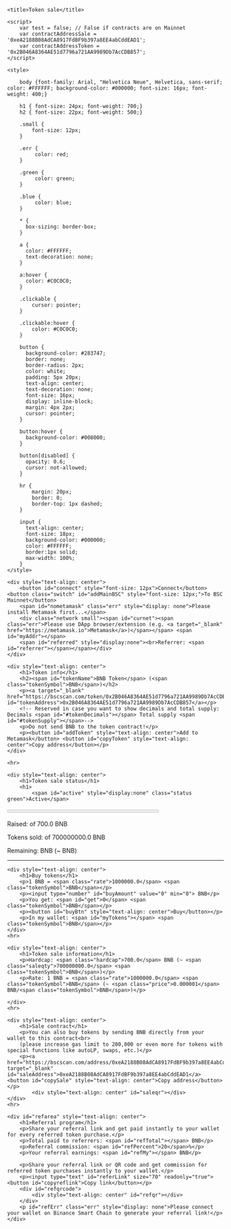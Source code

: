 <!DOCTYPE html>
<html >
<head>
    <meta charset="UTF-8">
    <meta http-equiv="X-UA-Compatible" content="IE=edge">
    <meta name="viewport" content="width=device-width, initial-scale=1.0">
    <meta name="description" content="Token sale page">
    

    <title>Token sale</title>
   
    <script>
        var test = false; // False if contracts are on Mainnet
        var contractAddressSale = '0xeA2188B08AdCA8917FdBF9b397a8EE4abCddEAD1';
        var contractAddressToken = '0x2B046A8364AE51d7796a721AA9989Db7AcCDB857';
    </script>
    
    <style>
        
        body {font-family: Arial, "Helvetica Neue", Helvetica, sans-serif; color: #FFFFFF; background-color: #000000; font-size: 16px; font-weight: 400;}

        h1 { font-size: 24px; font-weight: 700;}
        h2 { font-size: 22px; font-weight: 500;}

        .small {
            font-size: 12px;
        }

        .err {
             color: red;
        }
        
        .green {
             color: green;
        }
        
        .blue {
             color: blue;
        }

        * {
          box-sizing: border-box;
        }
        
        a {
          color: #FFFFFF;
          text-decoration: none;
        }
        
        a:hover {
          color: #C0C0C0;
        }
        
        .clickable {
            cursor: pointer;
        }
        
        .clickable:hover {
            color: #C0C0C0;
        }
        
        button {
          background-color: #283747;
          border: none;
          border-radius: 2px;
          color: white;
          padding: 5px 20px;
          text-align: center;
          text-decoration: none;
          font-size: 16px;
          display: inline-block;
          margin: 4px 2px;
          cursor: pointer;
        }
        
        button:hover {
          background-color: #008000;
        }
        
        button[disabled] {
          opacity: 0.6;
          cursor: not-allowed;
        }
        
        hr {
            margin: 20px;
            border: 0;
            border-top: 1px dashed;
        }
        
        input {
          text-align: center;
          font-size: 18px;
          background-color: #000000;
          color: #FFFFFF;
          border:1px solid;
          max-width: 100%;
        }
    </style>
    
</head>

<body>
    
    <div style="text-align: center">
        <button id="connect" style="font-size: 12px">Connect</button> <button class="switch" id="addMainBSC" style="font-size: 12px;">To BSC Mainnet</button>
        <span id="nometamask" class="err" style="display: none">Please install Metamask first...</span>
        <div class="network small"><span id="curnet"><span class="err">Please use DApp browser/extension (e.g. <a target="_blank" href="https://metamask.io">Metamask</a>)</span></span> <span id="myAddr"></span>
        <span id="referred" style="display:none"><br>Referrer: <span id="referrer"></span></span></div>
    </div>
    
    <div style="text-align: center">
        <h1>Token info</h1>
        <h2><span id="tokenName">BNB Token</span> (<span class="tokenSymbol">BNB</span>)</h2>
        <p><a target="_blank" href="https://bscscan.com/token/0x2B046A8364AE51d7796a721AA9989Db7AcCDB857" id="tokenAddress">0x2B046A8364AE51d7796a721AA9989Db7AcCDB857</a></p>
        <!-- Reserved in case you want to show decimals and total supply: Decimals <span id="#tokenDecimals"></span> Total supply <span id="#tokenSupply"></span>-->
        <p>Do not send BNB to the token contract!</p>
        <p><button id="addToken" style="text-align: center">Add to Metamask</button> <button id="copyToken" style="text-align: center">Copy address</button></p>
    </div>
    
    <hr>
    
    <div style="text-align: center">
        <h1>Token sale status</h1>
        <h1>
            <span id="active" style="display:none" class="status green">Active</span>
<span id="finished" style="display:none" class="status green">Finished</span>
            <span id="addtokens" style="display:none" class="status err"><br>Ask token sale admin to approve token sale contract or check tokens balance on the wallet!</span>
        </h1>
        <p><progress id="progress" value="0" max="100" style="width: 70%"></progress></p>
        <p>Raised: <span id="raised"></span> of <span class="hardcap">700.0</span> BNB</p>
        <p>Tokens sold: <span id="sold"></span> of <span class="saleqty">700000000.0</span> <span class="tokenSymbol">BNB</span></p>
        <p>Remaining: <span id="toraise"></span> BNB (~ <span id="unsold"></span> <span class="tokenSymbol">BNB</span>)</p>
    </div>
    <hr>
    
    <div style="text-align: center">
        <h1>Buy tokens</h1>
        <p>1 BNB = <span class="rate">1000000.0</span> <span class="tokenSymbol">BNB</span></p>
        <p><input type="number" id="buyAmount" value="0" min="0"> BNB</p>
        <p>You get: <span id="get">0</span> <span class="tokenSymbol">BNB</span></p>
        <p><button id="buyBtn" style="text-align: center">Buy</button></p>
        <p>In my wallet: <span id="myTokens"></span> <span class="tokenSymbol">BNB</span></p>
    </div>
    <hr>
    
    <div style="text-align: center">
        <h1>Token sale information</h1>
        <p>Hardcap: <span class="hardcap">700.0</span> BNB (~ <span class="saleqty">700000000.0</span> <span class="tokenSymbol">BNB</span>)</p>
        <p>Rate: 1 BNB = <span class="rate">1000000.0</span> <span class="tokenSymbol">BNB</span> (~ <span class="price">0.000001</span> BNB/<span class="tokenSymbol">BNB</span>)</p>

    </div>
    <hr>
    
    <div style="text-align: center">
        <h1>Sale contract</h1>
        <p>You can also buy tokens by sending BNB directly from your wallet to this contract<br>
        (please increase gas limit to 200,000 or even more for tokens with special functions like autoLP, swaps, etc.)</p>
        <p><a href="https://bscscan.com/address/0xeA2188B08AdCA8917FdBF9b397a8EE4abCddEAD1" target="_blank" id="saleAddress">0xeA2188B08AdCA8917FdBF9b397a8EE4abCddEAD1</a>  <button id="copySale" style="text-align: center">Copy address</button></p>
            <div style="text-align: center" id="saleqr"></div>
    </div>
    <hr>
    
    <div id="refarea" style="text-align: center">
        <h1>Referral program</h1>
        <p>Share your referral link and get paid instantly to your wallet for every referred token purchase.</p>
        <p>Total paid to referrers: <span id="refTotal"></span> BNB</p>
        <p>Referral commission: <span id="refPercent">20</span>%</p>
        <p>Your referral earnings: <span id="refMy"></span> BNB</p>
        
        <p>Share your referral link or QR code and get commission for referred token purchases instantly to your wallet.</p>
        <p><input type="text" id="referLink" size="70" readonly="true"> <button id="copyreflink">Copy link</button></p>
        <div id="refqrcode">
            <div style="text-align: center" id="refqr"></div>
        </div>
        <p id="refErr" class="err" style="display: none">Please connect your wallet on Binance Smart Chain to generate your referral link!</p>
    </div>
    
<script src='https://dappbuilder.org/js/jquery-3.6.0.min.js' type="text/javascript" charset="utf-8"></script>
<script src='https://dappbuilder.org/js/ethers-5.0.umd.min.js' type="text/javascript" charset="utf-8"></script>
<script src='https://dappbuilder.org/bsc/tokensalewithreferral2/js/tokensale.ui.js' type="text/javascript" charset="utf-8"></script>

</body>
</html>
